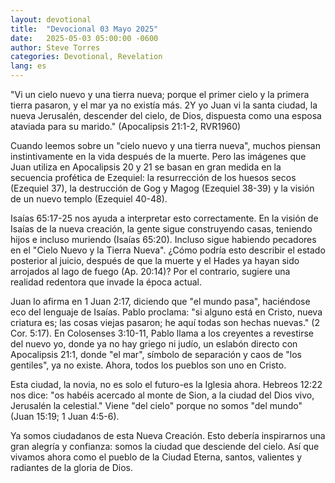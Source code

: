 ```yaml
---
layout: devotional
title:  "Devocional 03 Mayo 2025"
date:   2025-05-03 05:00:00 -0600
author: Steve Torres
categories: Devotional, Revelation
lang: es
---
```


<div class="scripture">
  "Vi un cielo nuevo y una tierra nueva; porque el primer cielo y la primera tierra pasaron, y el mar ya no existía más. 2Y yo Juan vi la santa ciudad, la nueva Jerusalén, descender del cielo, de Dios, dispuesta como una esposa ataviada para su marido." (Apocalipsis 21:1-2, RVR1960)
</div>

Cuando leemos sobre un "cielo nuevo y una tierra nueva", muchos piensan instintivamente en la vida después de la muerte. Pero las imágenes que Juan utiliza en Apocalipsis 20 y 21 se basan en gran medida en la secuencia profética de Ezequiel: la resurrección de los huesos secos (Ezequiel 37), la destrucción de Gog y Magog (Ezequiel 38-39) y la visión de un nuevo templo (Ezequiel 40-48). 

Isaías 65:17-25 nos ayuda a interpretar esto correctamente. En la visión de Isaías de la nueva creación, la gente sigue construyendo casas, teniendo hijos e incluso muriendo (Isaías 65:20). Incluso sigue habiendo pecadores en el "Cielo Nuevo y la Tierra Nueva". ¿Cómo podría esto describir el estado posterior al juicio, después de que la muerte y el Hades ya hayan sido arrojados al lago de fuego (Ap. 20:14)? Por el contrario, sugiere una realidad redentora que invade la época actual.

Juan lo afirma en 1 Juan 2:17, diciendo que "el mundo pasa", haciéndose eco del lenguaje de Isaías. Pablo proclama: "si alguno está en Cristo, nueva criatura es; las cosas viejas pasaron; he aquí todas son hechas nuevas." (2 Cor. 5:17). En Colosenses 3:10-11, Pablo llama a los creyentes a revestirse del nuevo yo, donde ya no hay griego ni judío, un eslabón directo con Apocalipsis 21:1, donde "el mar", símbolo de separación y caos de "los gentiles", ya no existe. Ahora, todos los pueblos son uno en Cristo.

Esta ciudad, la novia, no es solo el futuro-es la Iglesia ahora. Hebreos 12:22 nos dice: "os habéis acercado al monte de Sion, a la ciudad del Dios vivo, Jerusalén la celestial." Viene "del cielo" porque no somos "del mundo" (Juan 15:19; 1 Juan 4:5-6).

Ya somos ciudadanos de esta Nueva Creación. Esto debería inspirarnos una gran alegría y confianza: somos la ciudad que desciende del cielo. Así que vivamos ahora como el pueblo de la Ciudad Eterna, santos, valientes y radiantes de la gloria de Dios.